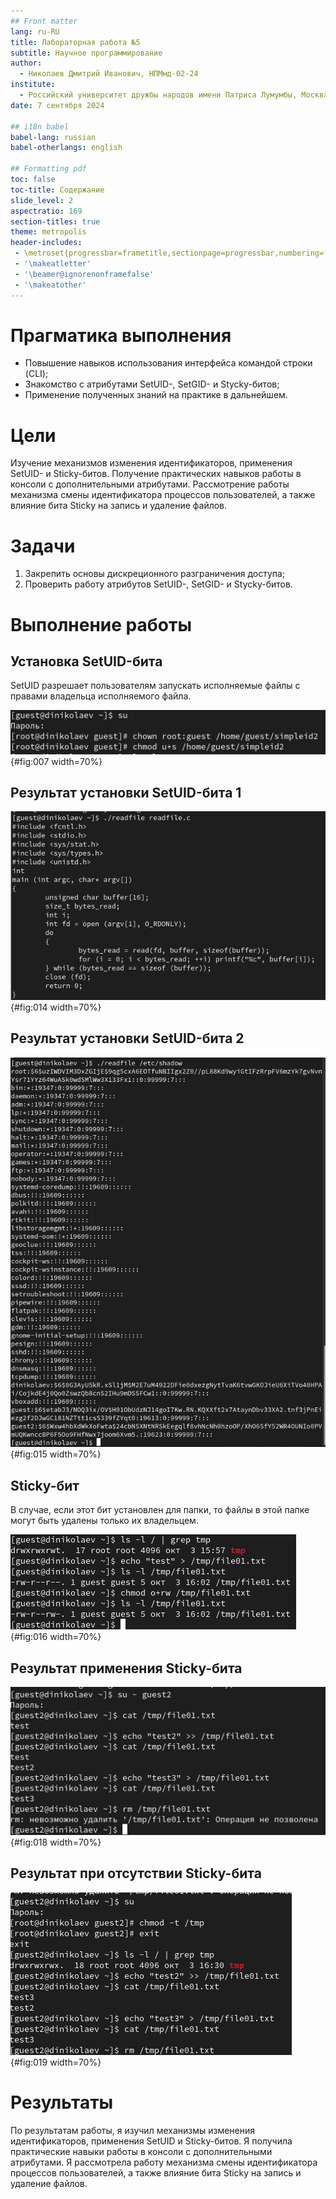```yaml
---
## Front matter
lang: ru-RU
title: Лабораторная работа №5
subtitle: Научное программирование
author:
  - Николаев Дмитрий Иванович, НПМмд-02-24
institute:
  - Российский университет дружбы народов имени Патриса Лумумбы, Москва, Россия
date: 7 сентября 2024

## i18n babel
babel-lang: russian
babel-otherlangs: english

## Formatting pdf
toc: false
toc-title: Содержание
slide_level: 2
aspectratio: 169
section-titles: true
theme: metropolis
header-includes:
 - \metroset{progressbar=frametitle,sectionpage=progressbar,numbering=fraction}
 - '\makeatletter'
 - '\beamer@ignorenonframefalse'
 - '\makeatother'
---
```


# Прагматика выполнения

- Повышение навыков использования интерфейса командой строки (CLI);
- Знакомство с атрибутами SetUID-, SetGID- и Stycky-битов;
- Применение полученных знаний на практике в дальнейшем.

# Цели

Изучение механизмов изменения идентификаторов, применения SetUID- и Sticky-битов. Получение практических навыков работы в консоли с дополнительными атрибутами. Рассмотрение работы механизма смены идентификатора процессов пользователей, а также влияние бита Sticky на запись и удаление файлов.

# Задачи

1. Закрепить основы дискреционного разграничения доступа;
2. Проверить работу атрибутов SetUID-, SetGID- и Stycky-битов.

# Выполнение работы

## Установка SetUID-бита

SetUID разрешает пользователям запускать исполняемые файлы с правами владельца исполняемого файла.

![Изменение владельца и прав доступа к файлу simpleid2](image/7.png){#fig:007 width=70%}

## Результат установки SetUID-бита 1

![Чтение программы readfile.c с помощью readfile](image/14.png){#fig:014 width=70%}

## Результат установки SetUID-бита 2

![Чтение программы/etc/shadow с помощью readfile](image/15.png){#fig:015 width=70%}

## Sticky-бит

В случае, если этот бит установлен для папки, то файлы в этой папке могут быть удалены только их владельцем.

![Проверка Sticky-бита и создание файла file01.txt с правами на чтение и запись](image/16.png){#fig:016 width=70%}

## Результат применения Sticky-бита

![Проверка некоторых действий с файлом file01.txt от имени пользователя guest2](image/18.png){#fig:018 width=70%}

## Результат при отсутствии Sticky-бита

![Проверка некоторых действий с файлом file01.txt без Sticky-бита от имени пользователя guest2](image/19.png){#fig:019 width=70%}

# Результаты

По результатам работы, я изучил механизмы изменения идентификаторов, применения SetUID и Sticky-битов. Я получила практические навыки работы в консоли с дополнительными атрибутами. Я рассмотрела работу механизма смены идентификатора процессов пользователей, а также влияние бита Sticky на запись и удаление файлов.
